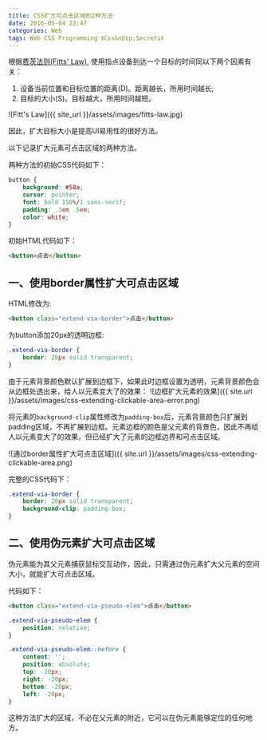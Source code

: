 ```yaml
---
title: CSS扩大可点击区域的2种方法
date: 2016-05-04 22:47
categories: Web
tags: Web CSS Programming 《Css&nbsp;Secrets》
---
```


根据[费茨法则(Fitts' Law)](http://baike.baidu.com/link?url=tFJ2ZI7ilVwpwa8VYU_ZPZ8g-zgtP3Dt9YSLb6KN4I8uoyBezgBZftlZBriCAlXoTSBz7c2kXscME-JAIzvr9a), 使用指点设备到达一个目标的时间同以下两个因素有关：

1. 设备当前位置和目标位置的距离(D)。距离越长，所用时间越长;
2. 目标的大小(S)。目标越大，所用时间越短。

![Fitt's Law]({{ site_url }}/assets/images/fitts-law.jpg)

因此，扩大目标大小是提高UI易用性的很好方法。

以下记录扩大元素可点击区域的两种方法。

两种方法的初始CSS代码如下：

```css
button {
    background: #58a;
    cursor: pointer;
    font: bold 150%/1 sans-serif;
    padding: .3em .5em;
    color: white;
}
```

初始HTML代码如下：

```html
<button>点击</button>
```

## 一、使用border属性扩大可点击区域

HTML修改为:

```html
<button class="extend-via-border">点击</button>
```

为button添加20px的透明边框:

```css
.extend-via-border {
    border: 20px solid transparent;
}
```
由于元素背景颜色默认扩展到边框下，如果此时边框设置为透明，元素背景颜色会从边框处透出来，给人以元素变大了的效果：
![边框扩大元素的效果]({{ site.url }}/assets/images/css-extending-clickable-area-error.png)


将元素的`background-clip`属性修改为`padding-box`后，元素背景颜色只扩展到padding区域，不再扩展到边框。元素边框的颜色是父元素的背景色，因此不再给人以元素变大了的效果，但已经扩大了元素的边框边界和可点击区域。

![通过border属性扩大可点击区域]({{ site.url }}/assets/images/css-extending-clickable-area.png)

完整的CSS代码下：

```css
.extend-via-border {
    border: 20px solid transparent;
    background-clip: padding-box;
}
```

## 二、使用伪元素扩大可点击区域

伪元素能为其父元素捕获鼠标交互动作，因此，只需通过伪元素扩大父元素的空间大小，就能扩大可点击区域。

代码如下：

```html
<button class="extend-via-pseudo-elem">点击</button>
```

```css
.extend-via-pseudo-elem {
	position: relative;
}

.extend-via-pseudo-elem::before {
    content: '';
    position: absolute;
    top: -20px;
    right: -20px;
    bottom: -20px;
    left: -20px;
}
```

这种方法扩大的区域，不必在父元素的附近，它可以在伪元素能够定位的任何地方。

